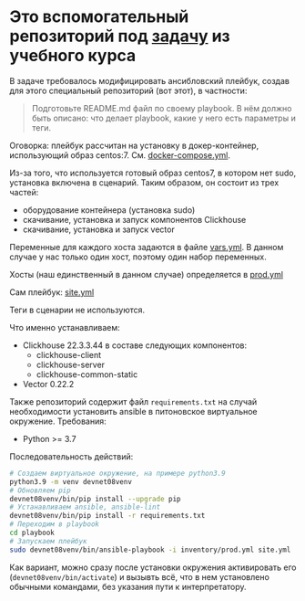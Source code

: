 # Это вспомогательный репозиторий под [задачу](https://github.com/netology-code/mnt-homeworks/tree/MNT-7/08-ansible-02-playbook) из учебного курса
В задаче требовалось модифицировать ансибловский плейбук, создав для этого 
специальный репозиторий (вот этот), в частности:

> Подготовьте README.md файл по своему playbook. В нём должно быть описано: что делает playbook, какие у него есть параметры и теги.

Оговорка: плейбук рассчитан на установку в докер-контейнер, использующий образ centos:7. 
См. [docker-compose.yml](infrastructure/docker-compose.yml).

Из-за того, что используется готовый образ centos7, в котором нет sudo, установка 
включена в сценарий. Таким образом, он состоит из трех частей:
- оборудование контейнера (установка sudo)
- скачивание, установка и запуск компонентов Clickhouse
- скачивание, установка и запуск vector

Переменные для каждого хоста задаются в файле 
[vars.yml](playbook/group_vars/clickhouse/vars.yml). В данном случае у нас только 
один хост, поэтому один набор переменных.

Хосты (наш единственный в данном случае) определяется в [prod.yml](playbook/inventory/prod.yml)

Сам плейбук: [site.yml](playbook/site.yml)

Теги в сценарии не используются.

Что именно устанавливаем:
- Clickhouse 22.3.3.44 в составе следующих компонентов:
  - clickhouse-client
  - clickhouse-server
  - clickhouse-common-static
- Vector 0.22.2

Также репозиторий содержит файл `requirements.txt` на случай необходимости 
установить ansible в питоновское виртуальное окружение. Требования:
* Python >= 3.7

Последовательность действий:

```bash
# Создаем виртуальное окружение, на примере python3.9
python3.9 -m venv devnet08venv
# Обновляем pip
devnet08venv/bin/pip install --upgrade pip
# Устанавливаем ansible, ansible-lint
devnet08venv/bin/pip install -r requirements.txt
# Переходим в playbook
cd playbook
# Запускаем плейбук
sudo devnet08venv/bin/ansible-playbook -i inventory/prod.yml site.yml
```
Как вариант, можно сразу после установки окружения активировать его 
(`devnet08venv/bin/activate`) и вызывть всё, что в нем установлено обычными 
командами, без указания пути к интерпретатору.
